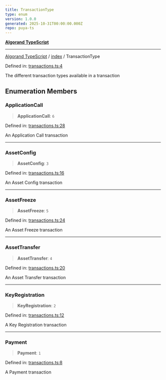 ```yaml
---
title: TransactionType
type: enum
version: 1.0.0
generated: 2025-10-31T00:00:00.000Z
repo: puya-ts
---
```


[**Algorand TypeScript**](/reference/algorand-typescript/api/readme/)

---

[Algorand TypeScript](docs/_md/modules) / [index](docs/_md/index/README) / TransactionType

Defined in: [transactions.ts:4](https://github.com/algorandfoundation/puya-ts/blob/main/packages/algo-ts/src/transactions.ts#L4)

The different transaction types available in a transaction

## Enumeration Members

### ApplicationCall

> **ApplicationCall**: `6`

Defined in: [transactions.ts:28](https://github.com/algorandfoundation/puya-ts/blob/main/packages/algo-ts/src/transactions.ts#L28)

An Application Call transaction

---

### AssetConfig

> **AssetConfig**: `3`

Defined in: [transactions.ts:16](https://github.com/algorandfoundation/puya-ts/blob/main/packages/algo-ts/src/transactions.ts#L16)

An Asset Config transaction

---

### AssetFreeze

> **AssetFreeze**: `5`

Defined in: [transactions.ts:24](https://github.com/algorandfoundation/puya-ts/blob/main/packages/algo-ts/src/transactions.ts#L24)

An Asset Freeze transaction

---

### AssetTransfer

> **AssetTransfer**: `4`

Defined in: [transactions.ts:20](https://github.com/algorandfoundation/puya-ts/blob/main/packages/algo-ts/src/transactions.ts#L20)

An Asset Transfer transaction

---

### KeyRegistration

> **KeyRegistration**: `2`

Defined in: [transactions.ts:12](https://github.com/algorandfoundation/puya-ts/blob/main/packages/algo-ts/src/transactions.ts#L12)

A Key Registration transaction

---

### Payment

> **Payment**: `1`

Defined in: [transactions.ts:8](https://github.com/algorandfoundation/puya-ts/blob/main/packages/algo-ts/src/transactions.ts#L8)

A Payment transaction
